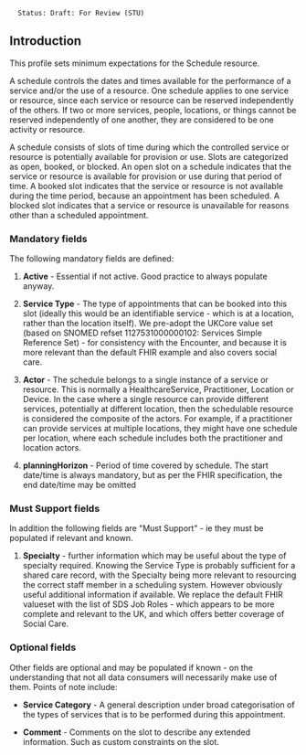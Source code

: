      Status: Draft: For Review (STU)

## **Introduction**
This profile sets minimum expectations for the Schedule resource.

A schedule controls the dates and times available for the performance of a service and/or the use of a resource. One schedule applies to one service or resource, since each service or resource can be reserved independently of the others.
If two or more services, people, locations, or things cannot be reserved independently of one another, they are considered to be one activity or resource.

A schedule consists of slots of time during which the controlled service or resource is potentially available for provision or use. Slots are categorized as open, booked, or blocked. An open slot on a schedule indicates that the service or resource is available for provision or use during that period of time. A booked slot indicates that the service or resource is not available during the time period, because an appointment has been scheduled. A blocked slot indicates that a service or resource is unavailable for reasons other than a scheduled appointment.

### **Mandatory fields**
The following mandatory fields are defined:

1. **Active** - Essential if not active. Good practice to always populate anyway.

2. **Service Type** - The type of appointments that can be booked into this slot (ideally this would be an identifiable service - which is at a location, rather than the location itself). We pre-adopt the UKCore value set (based on SNOMED refset 1127531000000102: Services Simple Reference Set) - for consistency with the Encounter, and because it is more relevant than the default FHIR example and also covers social care.

3. **Actor** - The schedule belongs to a single instance of a service or resource. This is normally a HealthcareService, Practitioner, Location or Device. In the case where a single resource can provide different services, potentially at different location, then the schedulable resource is considered the composite of the actors.
For example, if a practitioner can provide services at multiple locations, they might have one schedule per location, where each schedule includes both the practitioner and location actors.

4. **planningHorizon** - Period of time covered by schedule. The start date/time is always mandatory, but as per the FHIR specification, the end date/time may be omitted

### **Must Support fields**
In addition the following fields are "Must Support" - ie they must be populated if relevant and known. 

1. **Specialty** - further information which may be useful about the type of specialty required. Knowing the Service Type is probably sufficient for a shared care record, with the Specialty being more relevant to resourcing the correct staff member in a scheduling system. However obviously useful additional information if available. We replace the default FHIR valueset with the list of SDS Job Roles - which appears to be more complete and relevant to the UK, and which offers better coverage of Social Care.


### **Optional fields**
Other fields are optional and may be populated if known - on the understanding that not all data consumers will necessarily make use of them. Points of note include:

- **Service Category** - A general description under broad categorisation of the types of services that is to be performed during this appointment.

 - **Comment** - Comments on the slot to describe any extended information. Such as custom constraints on the slot.
